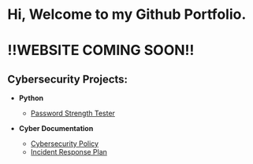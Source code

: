 <h1>Hi, Welcome to my Github Portfolio.</h1>

<h1> !!WEBSITE COMING SOON!! </h1>

<h2>Cybersecurity Projects:</h2>

- <b>Python</b>
  - [Password Strength Tester](https://github.com/Github-SGCS/Password-Strength-Test/blob/main/README.md)

- <b>Cyber Documentation</b>
  - [Cybersecurity Policy](https://github.com/Github-SGCS/Cybersecurity-Policy)
  - [Incident Response Plan](https://github.com/Github-SGCS/Cybersecurity-Incident-Response-Plan/tree/main)
<!--
**Github-SGCS/Github-SGCS** is a ✨ _special_ ✨ repository because its `README.md` (this file) appears on your GitHub profile.

Here are some ideas to get you started:

- 🔭 I’m currently working on ...
- 🌱 I’m currently learning ...
- 👯 I’m looking to collaborate on ...
- 🤔 I’m looking for help with ...
- 💬 Ask me about ...
- 📫 How to reach me: ...
- 😄 Pronouns: ...
- ⚡ Fun fact: ...
-->
